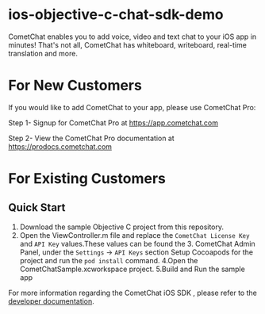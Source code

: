 # ios-objective-c-chat-sdk-demo

CometChat enables you to add voice, video and text chat to your iOS app in minutes! That's not all, CometChat has whiteboard, writeboard, real-time translation and more.

# For New Customers
If you would like to add CometChat to your app, please use CometChat Pro:

Step 1- Signup for CometChat Pro at https://app.cometchat.com

Step 2- View the CometChat Pro documentation at https://prodocs.cometchat.com

# For Existing Customers

## Quick Start
1. Download the sample Objective C project from this repository.
2. Open the ViewController.m file and replace the `CometChat License Key` and `API Key` values.These values can be found the 3. CometChat Admin Panel, under the `Settings` -> `API Keys` section
Setup Cocoapods for the project and run the `pod install` command.
4.Open the CometChatSample.xcworkspace project.
5.Build and Run the sample app


For more information regarding the CometChat iOS SDK , please refer to the [developer documentation](https://developer.cometchat.com/docs/ios-quick-start).
